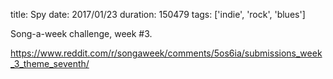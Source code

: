 title: Spy
date: 2017/01/23
duration: 150479
tags: ['indie', 'rock', 'blues']

Song-a-week challenge, week #3.

https://www.reddit.com/r/songaweek/comments/5os6ia/submissions_week_3_theme_seventh/
